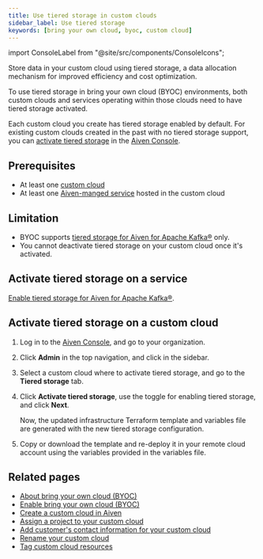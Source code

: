 ```yaml
---
title: Use tiered storage in custom clouds
sidebar_label: Use tiered storage
keywords: [bring your own cloud, byoc, custom cloud]
---
```


import ConsoleLabel from "@site/src/components/ConsoleIcons";

Store data in your custom cloud using tiered storage, a data allocation mechanism for improved efficiency and cost optimization.

To use tiered storage in bring your own cloud (BYOC) environments, both custom clouds and
services operating within those clouds need to have tiered storage activated.

Each custom cloud you create has tiered storage enabled by default. For existing custom
clouds created in the past with no tiered storage support, you can
[activate tiered storage](docs/platform/howto/byoc/use-byoc-tiered-storage#activate-tiered-storage)
in the [Aiven Console](https://console.aiven.io/).

## Prerequisites

- At least one [custom cloud](/docs/platform/howto/byoc/create-custom-cloud)
- At least one [Aiven-manged service](/docs/platform/howto/create_new_service) hosted in
  the custom cloud

## Limitation

- BYOC supports
[tiered storage for Aiven for Apache Kafka®](/docs/products/kafka/howto/kafka-tiered-storage-get-started)
only.
- You cannot deactivate tiered storage on your custom cloud once it's activated.

## Activate tiered storage on a service

[Enable tiered storage for Aiven for Apache Kafka®](/docs/products/kafka/howto/enable-kafka-tiered-storage).

## Activate tiered storage on a custom cloud

1. Log in to the [Aiven Console](https://console.aiven.io/), and go to your organization.
1. Click **Admin** in the top navigation, and click <ConsoleLabel name="bringyourowncloud"/>
   in the sidebar.
1. Select a custom cloud where to activate tiered storage, and go to the **Tiered storage**
   tab.
1. Click **Activate tiered storage**, use the toggle for enabling tiered storage, and click
   **Next**.

   Now, the updated infrastructure Terraform template and variables file are generated with
   the new tiered storage configuration.

1. Copy or download the template and re-deploy it in your remote cloud account using the
   variables provided in the variables file.

## Related pages

-   [About bring your own cloud (BYOC)](/docs/platform/concepts/byoc)
-   [Enable bring your own cloud (BYOC)](/docs/platform/howto/byoc/enable-byoc)
-   [Create a custom cloud in Aiven](/docs/platform/howto/byoc/create-custom-cloud)
-   [Assign a project to your custom cloud](/docs/platform/howto/byoc/assign-project-custom-cloud)
-   [Add customer's contact information for your custom cloud](/docs/platform/howto/byoc/add-customer-info-custom-cloud)
-   [Rename your custom cloud](/docs/platform/howto/byoc/rename-custom-cloud)
-   [Tag custom cloud resources](/docs/platform/howto/byoc/tag-custom-cloud-resources)
